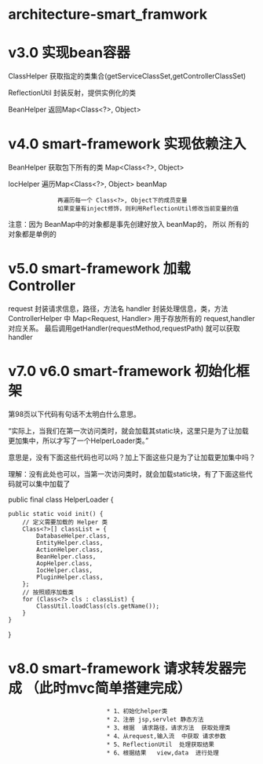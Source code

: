 # architecture-smart_framwork

# v3.0 实现bean容器
   ClassHelper 获取指定的类集合(getServiceClassSet,getControllerClassSet)

   ReflectionUtil 封装反射，提供实例化的类

   BeanHelper 返回Map<Class<?>, Object>

   
# v4.0 smart-framework 实现依赖注入

   BeanHelper 获取包下所有的类  Map<Class<?>, Object>

   IocHelper 遍历Map<Class<?>, Object> beanMap

                  再遍历每一个 Class<?>, Object下的成员变量
                  如果变量有inject修饰，则利用ReflectionUtil修改当前变量的值
   注意：因为 BeanMap中的对象都是事先创建好放入 beanMap的，
             所以 所有的对象都是单例的
             
# v5.0 smart-framework 加载 Controller 
   request 封装请求信息，路径，方法名
   handler 封装处理信息，类，方法
   ControllerHelper 中 Map<Request, Handler> 用于存放所有的 request,handler对应关系。
   最后调用getHandler(requestMethod,requestPath)  就可以获取handler
   
# v7.0 v6.0 smart-framework 初始化框架 
第98页以下代码有句话不太明白什么意思。

“实际上，当我们在第一次访问类时，就会加载其static块，这里只是为了让加载更加集中，所以才写了一个HelperLoader类。”

意思是，没有下面这些代码也可以吗？加上下面这些只是为了让加载更加集中吗？

理解：没有此处也可以，当第一次访问类时，就会加载static块，有了下面这些代码就可以集中加载了

public final class HelperLoader {

    public static void init() {
        // 定义需要加载的 Helper 类
        Class<?>[] classList = {
            DatabaseHelper.class,
            EntityHelper.class,
            ActionHelper.class,
            BeanHelper.class,
            AopHelper.class,
            IocHelper.class,
            PluginHelper.class,
        };
        // 按照顺序加载类
        for (Class<?> cls : classList) {
            ClassUtil.loadClass(cls.getName());
        }
    }
}

 # v8.0 smart-framework 请求转发器完成 （此时mvc简单搭建完成）
                                * 1、初始化helper类
                                * 2、注册 jsp,servlet 静态方法
                                * 3、根据  请求路径，请求方法  获取处理类
                                * 4、从request,输入流  中获取 请求参数
                                * 5、ReflectionUtil  处理获取结果
                                * 6、根据结果   view,data  进行处理



